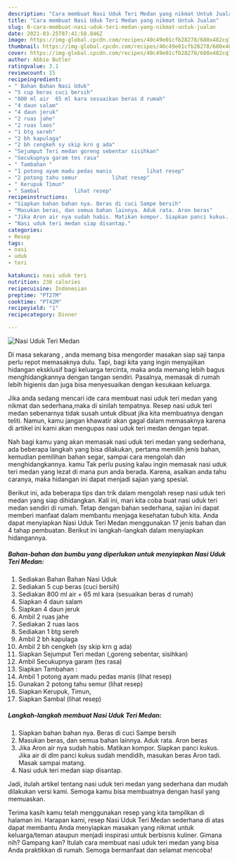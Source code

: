 ```yaml
---
description: "Cara membuat Nasi Uduk Teri Medan yang nikmat Untuk Jualan"
title: "Cara membuat Nasi Uduk Teri Medan yang nikmat Untuk Jualan"
slug: 0-cara-membuat-nasi-uduk-teri-medan-yang-nikmat-untuk-jualan
date: 2021-03-25T07:41:58.846Z
image: https://img-global.cpcdn.com/recipes/40c49e01cfb28278/680x482cq70/nasi-uduk-teri-medan-foto-resep-utama.jpg
thumbnail: https://img-global.cpcdn.com/recipes/40c49e01cfb28278/680x482cq70/nasi-uduk-teri-medan-foto-resep-utama.jpg
cover: https://img-global.cpcdn.com/recipes/40c49e01cfb28278/680x482cq70/nasi-uduk-teri-medan-foto-resep-utama.jpg
author: Abbie Butler
ratingvalue: 3.1
reviewcount: 15
recipeingredient:
- " Bahan Bahan Nasi Uduk"
- "5 cup beras cuci bersih"
- "800 ml air  65 ml kara sesuaikan beras d rumah"
- "4 daun salam"
- "4 daun jeruk"
- "2 ruas jahe"
- "2 ruas laos"
- "1 btg sereh"
- "2 bh kapulaga"
- "2 bh cengkeh sy skip krn g ada"
- "Sejumput Teri medan goreng sebentar sisihkan"
- "Secukupnya garam tes rasa"
- " Tambahan "
- "1 potong ayam madu pedas manis           lihat resep"
- "2 potong tahu semur           lihat resep"
- " Kerupuk Timun"
- " Sambal           lihat resep"
recipeinstructions:
- "Siapkan bahan bahan nya. Beras di cuci Sampe bersih"
- "Masukan beras, dan semua bahan lainnya. Aduk rata. Aron beras"
- "Jika Aron air nya sudah habis. Matikan kompor. Siapkan panci kukus. Jika air di dlm panci kukus sudah mendidih, masukan beras Aron tadi. Masak sampai matang."
- "Nasi uduk teri medan siap disantap."
categories:
- Resep
tags:
- nasi
- uduk
- teri

katakunci: nasi uduk teri 
nutrition: 238 calories
recipecuisine: Indonesian
preptime: "PT27M"
cooktime: "PT42M"
recipeyield: "1"
recipecategory: Dinner

---
```



![Nasi Uduk Teri Medan](https://img-global.cpcdn.com/recipes/40c49e01cfb28278/680x482cq70/nasi-uduk-teri-medan-foto-resep-utama.jpg)

Di masa  sekarang , anda memang bisa mengorder masakan siap saji tanpa perlu repot memasaknya dulu. Tapi, bagi kita yang ingin menyajikan hidangan eksklusif bagi keluarga tercinta, maka anda memang lebih bagus menghidangkannya dengan tangan sendiri. Pasalnya, memasak di rumah lebih higienis dan juga bisa menyesuaikan dengan kesukaan keluarga.

Jika anda sedang mencari ide cara membuat nasi uduk teri medan yang nikmat dan sederhana,maka di sinilah tempatnya. Resep nasi uduk teri medan  sebenarnya tidak susah untuk dibuat jika kita membuatnya dengan teliti. Namun, kamu jangan khawatir akan gagal dalam memasaknya 
karena di artikel ini kami akan mengupas nasi uduk teri medan dengan tepat.  



Nah bagi kamu yang akan memasak nasi uduk teri medan yang sederhana, ada beberapa langkah yang bisa dilakukan, pertama memilih jenis bahan, kemudian pemilihan bahan segar, sampai cara mengolah dan menghidangkannya. kamu Tak perlu pusing kalau ingin memasak nasi uduk teri medan yang lezat di mana pun anda berada. Karena, asalkan anda  tahu caranya, maka hidangan ini dapat menjadi sajian yang spesial.

Berikut ini, ada beberapa tips dan trik dalam mengolah resep nasi uduk teri medan yang siap dihidangkan. Kali ini, mari kita coba buat nasi uduk teri medan sendiri di rumah. Tetap dengan bahan sederhana, sajian ini dapat memberi manfaat dalam membantu menjaga kesehatan tubuh kita. Anda dapat menyiapkan Nasi Uduk Teri Medan menggunakan 17 jenis bahan dan 4 tahap pembuatan. Berikut ini langkah-langkah dalam menyiapkan hidangannya.

<!--inarticleads1-->

##### Bahan-bahan dan bumbu yang diperlukan untuk menyiapkan Nasi Uduk Teri Medan:

1. Sediakan  Bahan Bahan Nasi Uduk
1. Sediakan 5 cup beras (cuci bersih)
1. Sediakan 800 ml air + 65 ml kara (sesuaikan beras d rumah)
1. Siapkan 4 daun salam
1. Siapkan 4 daun jeruk
1. Ambil 2 ruas jahe
1. Sediakan 2 ruas laos
1. Sediakan 1 btg sereh
1. Ambil 2 bh kapulaga
1. Ambil 2 bh cengkeh (sy skip krn g ada)
1. Siapkan Sejumput Teri medan (,goreng sebentar, sisihkan)
1. Ambil Secukupnya garam (tes rasa)
1. Siapkan  Tambahan :
1. Ambil 1 potong ayam madu pedas manis           (lihat resep)
1. Gunakan 2 potong tahu semur           (lihat resep)
1. Siapkan  Kerupuk, Timun,
1. Siapkan  Sambal           (lihat resep)




<!--inarticleads2-->

##### Langkah-langkah membuat Nasi Uduk Teri Medan:

1. Siapkan bahan bahan nya. Beras di cuci Sampe bersih
1. Masukan beras, dan semua bahan lainnya. Aduk rata. Aron beras
1. Jika Aron air nya sudah habis. Matikan kompor. Siapkan panci kukus. Jika air di dlm panci kukus sudah mendidih, masukan beras Aron tadi. Masak sampai matang.
1. Nasi uduk teri medan siap disantap.




Jadi, itulah artikel tentang  nasi uduk teri medan  yang sederhana dan mudah dilakukan versi kami. Semoga kamu bisa membuatnya dengan hasil yang memuaskan. 

Terima kasih kamu telah menggunakan resep yang kita tampilkan di halaman ini. Harapan kami, resep  Nasi Uduk Teri Medan sederhana di atas dapat membantu Anda menyiapkan masakan yang nikmat untuk keluarga/teman ataupun menjadi inspirasi untuk berbisnis kuliner. Gimana nih? Gampang kan? Itulah cara membuat nasi uduk teri medan yang bisa Anda praktikkan di rumah. Semoga bermanfaat dan selamat mencoba!

